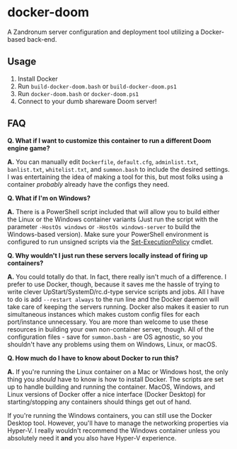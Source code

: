 # docker-doom

A Zandronum server configuration and deployment tool utilizing a Docker-based back-end.

## Usage

1. Install Docker
2. Run `build-docker-doom.bash` or `build-docker-doom.ps1`
3. Run `docker-doom.bash` or `docker-doom.ps1`
4. Connect to your dumb shareware Doom server!

## FAQ

**Q. What if I want to customize this container to run a different Doom engine game?**

**A.** You can manually edit `Dockerfile`, `default.cfg`, `adminlist.txt`, `banlist.txt`, `whitelist.txt`, and `summon.bash` to include the desired settings. I was entertaining the idea of making a tool for this, but most folks using a container _probably_ already have the configs they need.

**Q. What if I'm on Windows?**

**A.** There is a PowerShell script included that will allow you to build either the Linux or the Windows container variants (Just run the script with the parameter `-HostOs windows` or `-HostOs windows-server` to build the Windows-based version). Make sure your PowerShell environment is configured to run unsigned scripts via the [Set-ExecutionPolicy](https://docs.microsoft.com/en-us/powershell/module/microsoft.powershell.security/set-executionpolicy?view=powershell-6) cmdlet.

**Q. Why wouldn't I just run these servers locally instead of firing up containers?**

**A.** You could totally do that. In fact, there really isn't much of a difference. I prefer to use Docker, though, because it saves me the hassle of trying to write clever UpStart/SystemD/rc.d-type service scripts and jobs. All I have to do is add `--restart always` to the run line and the Docker daemon will take care of keeping the servers running. Docker also makes it easier to run simultaneous instances which makes custom config files for each port/instance unnecessary. You are more than welcome to use these resources in building your own non-container server, though. All of the configuration files - save for `summon.bash` - are OS agnostic, so you shouldn't have any problems using them on Windows, Linux, or macOS.

**Q. How much do I have to know about Docker to run this?**

**A.** If you're running the Linux container on a Mac or Windows host, the only thing you _should_ have to know is how to install Docker. The scripts are set up to handle building and running the container. MacOS, Windows, and Linux versions of Docker offer a nice interface (Docker Desktop) for starting/stopping any containers should things get out of hand.

If you're running the Windows containers, you can still use the Docker Desktop tool. However, you'll have to manage the networking properties via Hyper-V. I really wouldn't recommend the Windows container unless you absolutely need it **and** you also have Hyper-V experience.
